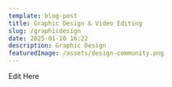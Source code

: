 ```yaml
---
template: blog-post
title: Graphic Design & Video Editing
slug: /graphicdesign
date: 2025-01-10 16:22
description: Graphic Design
featuredImage: /assets/design-community.png
---
```


E﻿dit Here
